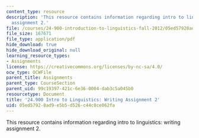 ```yaml
---
content_type: resource
description: 'This resource contains information regarding intro to linguistics: writing
  assignment 2.'
file: /courses/24-900-introduction-to-linguistics-fall-2012/05ed57928ad9e5b5d526c44c0ce062fa_MIT24_900F12_Assignment2.pdf
file_size: 167671
file_type: application/pdf
hide_download: true
hide_download_original: null
learning_resource_types:
- Assignments
license: https://creativecommons.org/licenses/by-nc-sa/4.0/
ocw_type: OCWFile
parent_title: Assignments
parent_type: CourseSection
parent_uid: 99c19397-421c-6e36-0004-dab3c5a045b0
resourcetype: Document
title: '24.900 Intro to Linguistics: Writing Assignment 2'
uid: 05ed5792-8ad9-e5b5-d526-c44c0ce062fa
---
```

This resource contains information regarding intro to linguistics: writing assignment 2.